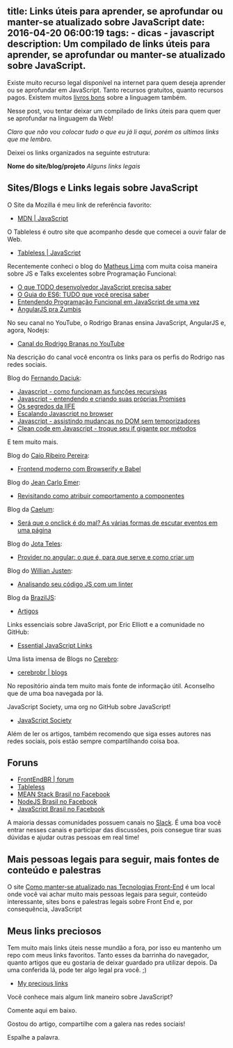 title: Links úteis para aprender, se aprofundar ou manter-se atualizado sobre JavaScript
date: 2016-04-20 06:00:19
tags:
	- dicas
	- javascript
description: Um compilado de links úteis para aprender, se aprofundar ou manter-se atualizado sobre JavaScript.
---

Existe muito recurso legal disponível na internet para quem deseja aprender ou se aprofundar em JavaScript. Tanto recursos gratuitos, quanto recursos pagos. Existem muitos [livros bons](/posts/Livros-sobre-JavaScript-do-iniciante-ao-avancado-e-ES6/) sobre a linguagem também.

Nesse post, vou tentar deixar um compilado de links úteis para quem quer se aprofundar na linguagem da Web!<!--more-->

*Claro que não vou colocar tudo o que eu já li aqui, porém os ultimos links que me lembro.*

Deixei os links organizados na seguinte estrutura:

**Nome do site/blog/projeto**
*Alguns links legais*

## Sites/Blogs e Links legais sobre JavaScript

O Site da Mozilla é meu link de referência favorito:

- [MDN | JavaScript](https://developer.mozilla.org/en-US/docs/Web/JavaScript)

O Tableless é outro site que acompanho desde que comecei a ouvir falar de Web.

- [Tableless | JavaScript](http://tableless.com.br/code/javascript/)

Recentemente conheci o blog do [Matheus Lima](https://matheuslima.com/) com muita coisa maneira sobre JS e Talks excelentes sobre Programação Funcional:

- [O que TODO desenvolvedor JavaScript precisa saber](https://medium.com/@matheusml/o-que-todo-desenvolvedor-javascript-precisa-saber-2cc33daedb86#.2cgg4847e)
- [O Guia do ES6: TUDO que você precisa saber](https://medium.com/@matheusml/o-guia-do-es6-tudo-que-voc%C3%AA-precisa-saber-8c287876325f#.7i6fowrsv)
- [Entendendo Programação Funcional em JavaScript de uma vez](https://medium.com/@matheusml/entendendo-programa%C3%A7%C3%A3o-funcional-em-javascript-de-uma-vez-c676489be08b#.yuoqt9vkk)
- [AngularJS pra Zumbis](https://www.youtube.com/user/matheusml90)

No seu canal no YouTube, o Rodrigo Branas ensina JavaScript, AngularJS e, agora, Nodejs:

- [Canal do Rodrigo Branas no YouTube](https://www.youtube.com/user/rodrigobranas)

Na descrição do canal você encontra os links para os perfis do Rodrigo nas redes sociais.

Blog do [Fernando Daciuk](http://blog.da2k.com.br/):

- [Javascript - como funcionam as funções recursivas](http://blog.da2k.com.br/2015/02/27/javascript-como-funcionam-as-funcoes-recursivas/)
- [Javascript - entendendo e criando suas próprias Promises](http://blog.da2k.com.br/2015/03/05/javascript-entendendo-e-criando-suas-proprias-promises/)
- [Os segredos da IIFE](http://blog.da2k.com.br/2015/02/20/os-segredos-da-iife/)
- [Escalando Javascript no browser](http://blog.da2k.com.br/2015/02/13/escalando-javascript-no-browser/)
- [Javascript - assistindo mudanças no DOM sem temporizadores](http://blog.da2k.com.br/2015/02/07/javascript-assistindo-mudancas-no-dom-sem-temporizadores/)
- [Clean code em Javascript - troque seu if gigante por métodos](http://blog.da2k.com.br/2015/01/22/clean-code-em-javascript-troque-seu-if-gigante-por-metodos/)

E tem muito mais.

Blog do [Caio Ribeiro Pereira](http://udgwebdev.com/):

- [Frontend moderno com Browserify e Babel](http://udgwebdev.com/frontend-moderno-com-browserify-e-babel)

Blog do [Jean Carlo Emer](http://jcemer.com/):

- [Revisitando como atribuir comportamento a componentes](http://jcemer.com/revisitando-como-atribuir-comportamento-a-componentes.html)

Blog da [Caelum](http://blog.caelum.com.br/category/web-design/):

- [Será que o onclick é do mal? As várias formas de escutar eventos em uma página](http://blog.caelum.com.br/sera-que-o-onclick-e-do-mal-as-varias-formas-de-ouvir-eventos-em-uma-pagina/)

Blog do [Jota Teles](http://jotateles.com.br/):

- [Provider no angular: o que é, para que serve e como criar um](http://jotateles.com.br/javascript/2016/02/21/provider-angularjs.html)

Blog do [Willian Justen](http://willianjusten.com.br/):

- [Analisando seu código JS com um linter](http://willianjusten.com.br/analisando-seu-codigo-js-com-linter/)

Blog da [BrazilJS](https://braziljs.org):

- [Artigos](https://braziljs.org/#artigos)

Links essenciais sobre JavaScript, por Eric Elliott e a comunidade no GitHub:

- [Essential JavaScript Links](https://github.com/ericelliott/essential-javascript-links#essential-javascript-links)

Uma lista imensa de Blogs no [Cerebro](https://github.com/cerebrobr/):

- [cerebrobr | blogs](https://github.com/cerebrobr/comunidade/blob/master/blogs.md)

No repositório ainda tem muito mais fonte de informação útil. Aconselho que de uma boa navegada por lá.

JavaScript Society, uma org no GitHub sobre JavaScript!
- [JavaScript Society](https://github.com/javascript-society)

Além de ler os artigos, também recomendo que siga esses autores nas redes sociais, pois estão sempre compartilhando coisa boa.

## Foruns

- [FrontEndBR | forum](https://github.com/frontendbr/forum)
- [Tableless](http://forum.tableless.com.br/c/javascript)
- [MEAN Stack Brasil no Facebook](https://www.facebook.com/groups/meanstackbrasil)
- [NodeJS Brasil no Facebook](https://www.facebook.com/groups/nodejsbrasil)
- [JavaScript Brasil no Facebook](https://www.facebook.com/groups/javascriptbrasil)

A maioria dessas comunidades possuem canais no [Slack](http://slack.com/). É uma boa você entrar nesses canais e participar das discussões, pois consegue tirar suas dúvidas e ajudar outras pessoas em real time!

## Mais pessoas legais para seguir, mais fontes de conteúdo e palestras

O site [Como manter-se atualizado nas  Tecnologias Front-End](https://uptodate.frontendrescue.org/pt/) é um local onde você vai achar muito mais pessoas legais para seguir, conteúdo interessante, sites bons e palestras legais sobre Front End e, por consequência, JavaScript

## Meus links preciosos

Tem muito mais links úteis nesse mundão a fora, por isso eu mantenho um repo com meus links favoritos. Tanto esses da barrinha do navegador, quanto artigos que eu gostaria de deixar guardado pra utilizar depois. Da uma conferida lá, pode ter algo legal pra você. ;)

- [My precious links](https://github.com/woliveiras/my-precious-links/)

Você conhece mais algum link maneiro sobre JavaScript?

Comente aqui em baixo.

Gostou do artigo, compartilhe com a galera nas redes sociais!

Espalhe a palavra.